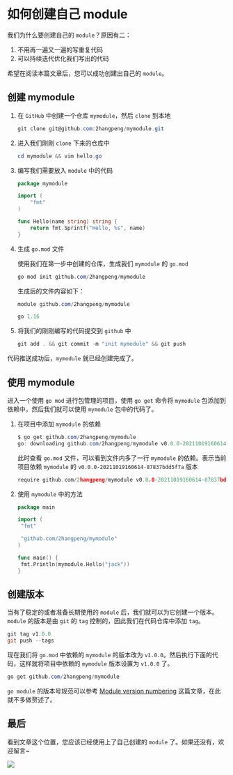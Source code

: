 # 如何创建自己 module

我们为什么要创建自己的 `module`？原因有二：

1. 不用再一遍又一遍的写重复代码
2. 可以持续迭代优化我们写出的代码

希望在阅读本篇文章后，您可以成功创建出自己的 `module`。

## 创建 mymodule

1. 在 `GitHub` 中创建一个仓库  `mymodule`，然后 `clone` 到本地

    ```powershell
    git clone git@github.com:2hangpeng/mymodule.git
    ```

2. 进入我们刚刚 `clone` 下来的仓库中

    ```powershell
    cd mymodule && vim hello.go
    ```

3. 编写我们需要放入 `module` 中的代码

    ```go
    package mymodule

    import (
        "fmt"
    )

    func Hello(name string) string {
        return fmt.Sprintf("Hello, %s", name)
    }
    ```

4. 生成 `go.mod` 文件

    使用我们在第一步中创建的仓库，生成我们 `mymodule` 的 `go.mod`

    ```powershell
    go mod init github.com/2hangpeng/mymodule
    ```

    生成后的文件内容如下：

    ```powershell
    module github.com/2hangpeng/mymodule

    go 1.16
    ```

5. 将我们的刚刚编写的代码提交到 `github` 中

    ```powershell
    git add . && git commit -m "init mymodule" && git push
    ```

代码推送成功后，`mymodule` 就已经创建完成了。

## 使用 mymodule

进入一个使用 `go mod` 进行包管理的项目，使用 `go get` 命令将 `mymodule` 包添加到依赖中，然后我们就可以使用 `mymodule` 包中的代码了。

1. 在项目中添加 `mymodule` 的依赖

    ```powershell
    $ go get github.com/2hangpeng/mymodule
    go: downloading github.com/2hangpeng/mymodule v0.0.0-20211019160614-87837bdd5f7a
    ```

    此时查看 `go.mod` 文件，可以看到文件内多了一行 `mymodule` 的依赖。表示当前项目依赖 `mymodule` 的 `v0.0.0-20211019160614-87837bdd5f7a` 版本

    ```go
    require github.com/2hangpeng/mymodule v0.0.0-20211019160614-87837bdd5f7a // indirect
    ```

2. 使用 `mymodule` 中的方法

    ```go
    package main

    import (
     "fmt"

     "github.com/2hangpeng/mymodule"
    )

    func main() {
     fmt.Println(mymodule.Hello("jack"))
    }
    ```

## 创建版本

当有了稳定的或者准备长期使用的 `module` 后，我们就可以为它创建一个版本。`module` 的版本是由 `git` 的 `tag` 控制的，因此我们在代码仓库中添加 `tag`。

```powershell
git tag v1.0.0
git push --tags
```

现在我们将 `go.mod` 中依赖的 `mymodule` 的版本改为 `v1.0.0`。然后执行下面的代码，这样就将项目中依赖的 `mymodule` 版本设置为 `v1.0.0` 了。

```powershell
go get github.com/2hangpeng/mymodule
```

`go module` 的版本号规范可以参考 [Module version numbering](https://golang.org/doc/modules/version-numbers#pre-release-version) 这篇文章，在此就不多做赘述了。

## 最后

看到文章这个位置，您应该已经使用上了自己创建的 `module` 了。如果还没有，欢迎留言~

![](https://img.zhangpeng.site/wechat/qrcode.jpg)

